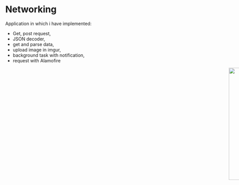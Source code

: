 # Networking

Application in which i have implemented: 

- Get, post request,
- JSON decoder,
- get and parse data,
- upload image in imgur,
- background task with notification,
- request with Alamofire 

<div style="width: 1000px; height 600px;"><img src="Networking.gif" width="30%" height="30%" align="right"></div>

